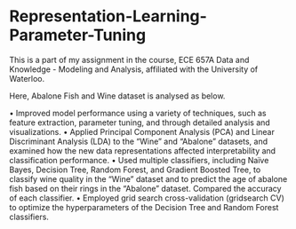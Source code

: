 # Representation-Learning-Parameter-Tuning

This is a part of my assignment in the course, ECE 657A Data and Knowledge - Modeling and Analysis, affiliated with the University of Waterloo.

Here, Abalone Fish and Wine dataset is analysed as below.

•	Improved model performance using a variety of techniques, such as feature extraction, parameter tuning, and through detailed analysis and visualizations.
•	Applied Principal Component Analysis (PCA) and Linear Discriminant Analysis (LDA) to the “Wine” and “Abalone” datasets, and examined how the new data representations affected 
  interpretability and classification performance.
•	Used multiple classifiers, including Naïve Bayes, Decision Tree, Random Forest, and Gradient Boosted Tree, to classify wine quality in the “Wine” dataset and to predict the age 
  of abalone fish based on their rings in the “Abalone” dataset. Compared the accuracy of each classifier.
•	Employed grid search cross-validation (gridsearch CV) to optimize the hyperparameters of the Decision Tree and Random Forest classifiers.
